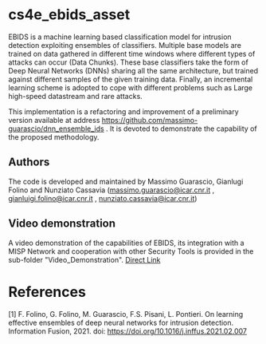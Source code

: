 # cs4e_ebids_asset
EBIDS is a machine learning based classification model for intrusion detection exploiting ensembles of classifiers. Multiple base models are trained on data gathered in different time windows where different types of attacks can occur (Data Chunks). These base classifiers take the form of Deep Neural Networks (DNNs) sharing all the same architecture, but trained against different samples of the given training data. Finally, an incremental learning scheme is adopted to cope with different problems such as Large high-speed datastream and rare attacks.

This implementation is a refactoring and improvement of a preliminary version available at address https://github.com/massimo-guarascio/dnn_ensemble_ids . It is devoted to demonstrate the capability of the proposed methodology.

## Authors

The code is developed and maintained by Massimo Guarascio, Gianlugi Folino and Nunziato Cassavia (massimo.guarascio@icar.cnr.it , gianluigi.folino@icar.cnr.it , nunziato.cassavia@icar.cnr.it)

## Video demonstration
A video demonstration of the capabilities of EBIDS, its integration with a MISP Network and cooperation with other Security Tools is provided in the sub-folder "Video_Demonstration".
[Direct Link](https://drive.google.com/file/d/197Vjl2LPmhMkv9oB7OlKwTZ0ayExLaQ7/view)

# References
[1] F. Folino, G. Folino, M. Guarascio, F.S. Pisani, L. Pontieri. On learning effective ensembles of deep neural networks for intrusion detection. Information Fusion, 2021. doi: https://doi.org/10.1016/j.inffus.2021.02.007
